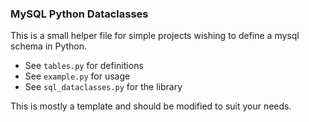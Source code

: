 
### MySQL Python Dataclasses

This is a small helper file for simple projects wishing to define a mysql schema in Python.

- See `tables.py` for definitions
- See `example.py` for usage
- See `sql_dataclasses.py` for the library

This is mostly a template and should be modified to suit your needs.
